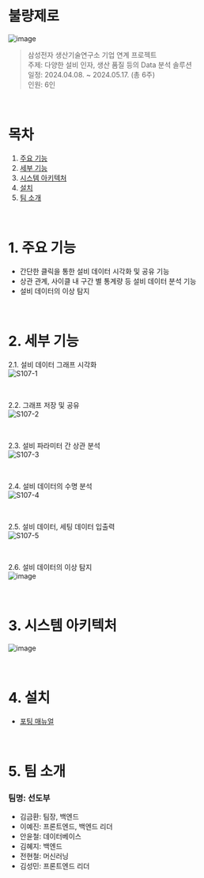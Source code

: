 # 불량제로
![image](/uploads/0050ef8ee97d977cc1cd288980dccfaf/image.png)
> 삼성전자 생산기술연구소 기업 연계 프로젝트  
> 주제: 다양한 설비 인자, 생산 품질 등의 Data 분석 솔루션  
> 일정: 2024.04.08. ~ 2024.05.17. (총 6주)  
> 인원: 6인  

<br>

# 목차
1. [주요 기능](#1-주요-기능)
1. [세부 기능](#2-세부-기능)
1. [시스템 아키텍처](#3-시스템-아키텍처)
1. [설치](#4-설치)
1. [팀 소개](#5-팀-소개)

<br>

# 1. 주요 기능
- 간단한 클릭을 통한 설비 데이터 시각화 및 공유 기능
- 상관 관계, 사이클 내 구간 별 통계량 등 설비 데이터 분석 기능
- 설비 데이터의 이상 탐지

<br>

# 2. 세부 기능
2.1. 설비 데이터 그래프 시각화  
![S107-1](/uploads/34bcc4bcee35e843128ff067cdf2b77b/S107-1.gif)

<br>

2.2. 그래프 저장 및 공유  
![S107-2](/uploads/90f3024d875acf03f3b39129560a926f/S107-2.gif)

<br>

2.3. 설비 파라미터 간 상관 분석  
![S107-3](/uploads/4468dfa6dc2ae269059de52c35e04f56/S107-3.gif)

<br>

2.4. 설비 데이터의 수명 분석  
![S107-4](/uploads/f954c5993b4cadee7058e8e2b00c6c16/S107-4.gif)

<br>

2.5. 설비 데이터, 세팅 데이터 입출력  
![S107-5](/uploads/ea4f6e83e9786b09710fe8627a9a8e92/S107-5.gif)

<br>

2.6. 설비 데이터의 이상 탐지  
![image](/uploads/c8d1ae5530b1950ca864957b2ef371cd/image.png)

<br>

# 3. 시스템 아키텍처
![image](/uploads/3baee3b1779a8a120f0419dacae77519/image.png)

<br>

# 4. 설치
- [포팅 매뉴얼](https://lab.ssafy.com/s10-final/S10P31S107/-/blob/master/exec/porting-manual.md?ref_type=heads)

<br>

# 5. 팀 소개
### 팀명: 선도부
- 김금환: 팀장, 백엔드
- 이예진: 프론트엔드, 백엔드 리더
- 안윤철: 데이터베이스
- 김혜지: 백엔드
- 전현철: 머신러닝
- 김성민: 프론트엔드 리더
